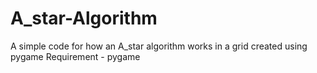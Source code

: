 # A_star-Algorithm
A simple code for how an A_star algorithm works in a grid created using pygame
Requirement - pygame
